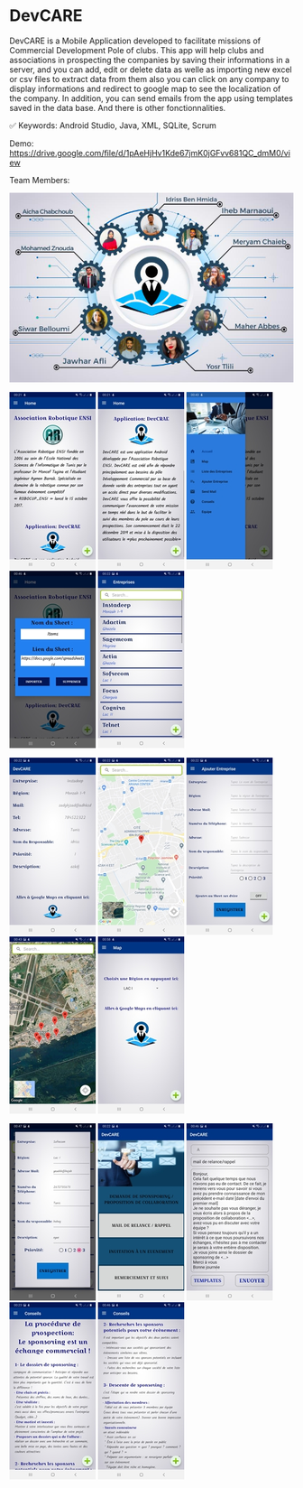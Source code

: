 # DevCARE

DevCARE is a Mobile Application developed to facilitate missions of Commercial Development Pole of clubs. This app will help clubs and associations in prospecting the companies by saving their informations in a server, and you can add, edit or delete data as welle as importing new excel or csv files to extract data from them also you can click on any company to display informations and redirect to google map to see the localization of the company. In addition, you can send emails from the app using templates saved in the data base. And there is other fonctionnalities.

✅ Keywords: Android Studio, Java, XML, SQLite, Scrum

Demo: https://drive.google.com/file/d/1pAeHjHv1Kde67jmK0jGFvv681QC_dmM0/view

Team Members:

![](team.jpg)



![](0.jpg)   ![](1.jpg)    ![](2.jpg)    ![](3.jpg)    ![](4.jpg)


![](5.jpg)   ![](6.jpg)    ![](7.jpg)    ![](8.jpg)    ![](14.jpg)


![](9.jpg)   ![](10.jpg)   ![](11.jpg)   ![](12.jpg)   ![](13.jpg)   

